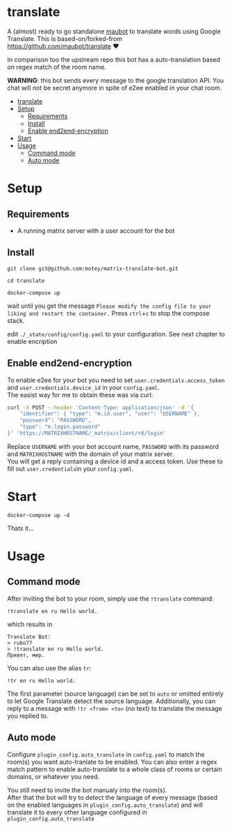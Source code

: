 # translate
A (almost) ready to go standalone [maubot](https://github.com/maubot/maubot) to translate words using Google Translate. This is based-on/forked-from https://github.com/maubot/translate ❤️

In comparison too the upstream repo this bot has a auto-translation based on regex match of the room name.

**WARNING**: this bot sends every message to the google translation API. You chat will not be secret anymore in spite of e2ee enabled in your chat room.


- [translate](#translate)
- [Setup](#setup)
  - [Requirements](#requirements)
  - [Install](#install)
  - [Enable end2end-encryption](#enable-end2end-encryption)
- [Start](#start)
- [Usage](#usage)
  - [Command mode](#command-mode)
  - [Auto mode](#auto-mode)

# Setup

## Requirements

* A running matrix server with a user account for the bot

## Install

`git clone git@github.com:motey/matrix-translate-bot.git` 

`cd translate`

`docker-compose up`

wait until you get the message `Please modify the config file to your liking and restart the container.` Press `ctrl`+`c` to stop the compose stack.

edit `./_state/config/config.yaml` to your configuration. See next chapter to enable encription

## Enable end2end-encryption

To enable e2ee for your bot you need to set `user.credentials.access_token` and `user.credentials.device_id` in your `config.yaml`.  
The easist way for me to obtain these was via curl:


```bash
curl -X POST --header 'Content-Type: application/json' -d '{
    "identifier": { "type": "m.id.user", "user": "USERNAME" },
    "password": "PASSWORD",
    "type": "m.login.password"
}' 'https://MATRIXHOSTNAME/_matrix/client/r0/login'
```
Replace `USERNAME` with your bot account name, `PASSWORD` with its password and `MATRIXHOSTNAME` with the domain of your matrix server.  
You will get a reply containing a device id and a access token. Use these to fill out `user.credentials`in your `config.yaml`.  

# Start

`docker-compose up -d`

Thats it...


# Usage

## Command mode

After inviting the bot to your room, simply use the `!translate` command:

    !translate en ru Hello world.
    
which results in

    Translate Bot:
    > rubo77
    > !translate en ru Hello world.
    Привет, мир.

You can also use the alias `tr`:

    !tr en ru Hello world.

The first parameter (source language) can be set to `auto` or omitted entirely
to let Google Translate detect the source language. Additionally, you can reply
to a message with `!tr <from> <to>` (no text) to translate the message you
replied to.


## Auto mode

Configure `plugin_config.auto_translate` in `config.yaml` to match the room(s) you want auto-tranlate to be enabled. You can also enter a regex match pattern to enable auto-translate to a whole class of rooms or certain domains, or whatever you need.  

You still need to invite the bot manualy into the room(s).  
After that the bot will try to detect the language of every message (based on the enabled languages in `plugin_config.auto_translate`) and will translate it to every other language configured in `plugin_config.auto_translate`